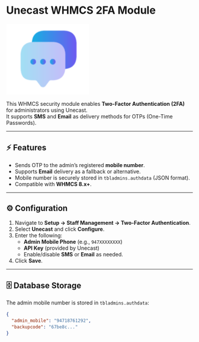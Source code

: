 # Unecast WHMCS 2FA Module
![alt text](image.png)

This WHMCS security module enables **Two-Factor Authentication (2FA)** for administrators using Unecast.  
It supports **SMS** and **Email** as delivery methods for OTPs (One-Time Passwords).

---

## ⚡ Features
- Sends OTP to the admin’s registered **mobile number**.
- Supports **Email** delivery as a fallback or alternative.
- Mobile number is securely stored in `tbladmins.authdata` (JSON format).
- Compatible with **WHMCS 8.x+**.

---

## ⚙️ Configuration
1. Navigate to **Setup → Staff Management → Two-Factor Authentication**.
2. Select **Unecast** and click **Configure**.
3. Enter the following:
   - **Admin Mobile Phone** (e.g., `947XXXXXXXX`)
   - **API Key** (provided by Unecast)
   - Enable/disable **SMS** or **Email** as needed.
4. Click **Save**.

---

## 🗄️ Database Storage
The admin mobile number is stored in `tbladmins.authdata`:

```json
{
  "admin_mobile": "94718761292",
  "backupcode": "67be8c..."
}
